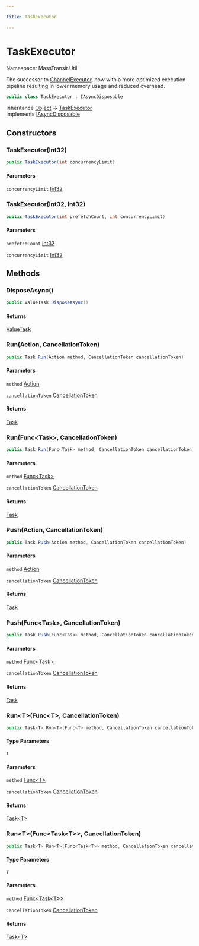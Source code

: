 ```yaml
---

title: TaskExecutor

---
```


# TaskExecutor

Namespace: MassTransit.Util

The successor to [ChannelExecutor](../masstransit-util/channelexecutor), now with a more optimized execution pipeline resulting in
 lower memory usage and reduced overhead.

```csharp
public class TaskExecutor : IAsyncDisposable
```

Inheritance [Object](https://learn.microsoft.com/en-us/dotnet/api/system.object) → [TaskExecutor](../masstransit-util/taskexecutor)<br/>
Implements [IAsyncDisposable](https://learn.microsoft.com/en-us/dotnet/api/system.iasyncdisposable)

## Constructors

### **TaskExecutor(Int32)**

```csharp
public TaskExecutor(int concurrencyLimit)
```

#### Parameters

`concurrencyLimit` [Int32](https://learn.microsoft.com/en-us/dotnet/api/system.int32)<br/>

### **TaskExecutor(Int32, Int32)**

```csharp
public TaskExecutor(int prefetchCount, int concurrencyLimit)
```

#### Parameters

`prefetchCount` [Int32](https://learn.microsoft.com/en-us/dotnet/api/system.int32)<br/>

`concurrencyLimit` [Int32](https://learn.microsoft.com/en-us/dotnet/api/system.int32)<br/>

## Methods

### **DisposeAsync()**

```csharp
public ValueTask DisposeAsync()
```

#### Returns

[ValueTask](https://learn.microsoft.com/en-us/dotnet/api/system.threading.tasks.valuetask)<br/>

### **Run(Action, CancellationToken)**

```csharp
public Task Run(Action method, CancellationToken cancellationToken)
```

#### Parameters

`method` [Action](https://learn.microsoft.com/en-us/dotnet/api/system.action)<br/>

`cancellationToken` [CancellationToken](https://learn.microsoft.com/en-us/dotnet/api/system.threading.cancellationtoken)<br/>

#### Returns

[Task](https://learn.microsoft.com/en-us/dotnet/api/system.threading.tasks.task)<br/>

### **Run(Func\<Task\>, CancellationToken)**

```csharp
public Task Run(Func<Task> method, CancellationToken cancellationToken)
```

#### Parameters

`method` [Func\<Task\>](https://learn.microsoft.com/en-us/dotnet/api/system.func-1)<br/>

`cancellationToken` [CancellationToken](https://learn.microsoft.com/en-us/dotnet/api/system.threading.cancellationtoken)<br/>

#### Returns

[Task](https://learn.microsoft.com/en-us/dotnet/api/system.threading.tasks.task)<br/>

### **Push(Action, CancellationToken)**

```csharp
public Task Push(Action method, CancellationToken cancellationToken)
```

#### Parameters

`method` [Action](https://learn.microsoft.com/en-us/dotnet/api/system.action)<br/>

`cancellationToken` [CancellationToken](https://learn.microsoft.com/en-us/dotnet/api/system.threading.cancellationtoken)<br/>

#### Returns

[Task](https://learn.microsoft.com/en-us/dotnet/api/system.threading.tasks.task)<br/>

### **Push(Func\<Task\>, CancellationToken)**

```csharp
public Task Push(Func<Task> method, CancellationToken cancellationToken)
```

#### Parameters

`method` [Func\<Task\>](https://learn.microsoft.com/en-us/dotnet/api/system.func-1)<br/>

`cancellationToken` [CancellationToken](https://learn.microsoft.com/en-us/dotnet/api/system.threading.cancellationtoken)<br/>

#### Returns

[Task](https://learn.microsoft.com/en-us/dotnet/api/system.threading.tasks.task)<br/>

### **Run\<T\>(Func\<T\>, CancellationToken)**

```csharp
public Task<T> Run<T>(Func<T> method, CancellationToken cancellationToken)
```

#### Type Parameters

`T`<br/>

#### Parameters

`method` [Func\<T\>](https://learn.microsoft.com/en-us/dotnet/api/system.func-1)<br/>

`cancellationToken` [CancellationToken](https://learn.microsoft.com/en-us/dotnet/api/system.threading.cancellationtoken)<br/>

#### Returns

[Task\<T\>](https://learn.microsoft.com/en-us/dotnet/api/system.threading.tasks.task-1)<br/>

### **Run\<T\>(Func\<Task\<T\>\>, CancellationToken)**

```csharp
public Task<T> Run<T>(Func<Task<T>> method, CancellationToken cancellationToken)
```

#### Type Parameters

`T`<br/>

#### Parameters

`method` [Func\<Task\<T\>\>](https://learn.microsoft.com/en-us/dotnet/api/system.func-1)<br/>

`cancellationToken` [CancellationToken](https://learn.microsoft.com/en-us/dotnet/api/system.threading.cancellationtoken)<br/>

#### Returns

[Task\<T\>](https://learn.microsoft.com/en-us/dotnet/api/system.threading.tasks.task-1)<br/>
